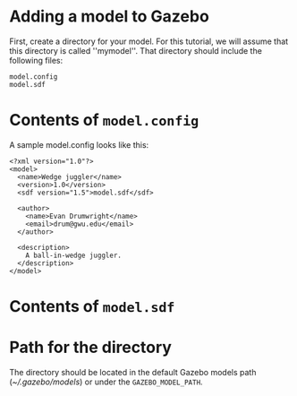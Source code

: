 # Adding a model to Gazebo

First, create a directory for your model. For this tutorial, we will assume that this directory is called ''mymodel''. That directory should include the following files:

    model.config
    model.sdf

# Contents of `model.config`

A sample model.config looks like this:

    <?xml version="1.0"?>
    <model>
      <name>Wedge juggler</name>
      <version>1.0</version>
      <sdf version="1.5">model.sdf</sdf>

      <author>
        <name>Evan Drumwright</name>
        <email>drum@gwu.edu</email>
      </author>

      <description>
        A ball-in-wedge juggler. 
      </description>
    </model>

# Contents of `model.sdf`


# Path for the directory

The directory should be located in the default Gazebo models path (_~/.gazebo/models_) or under the `GAZEBO_MODEL_PATH`.
